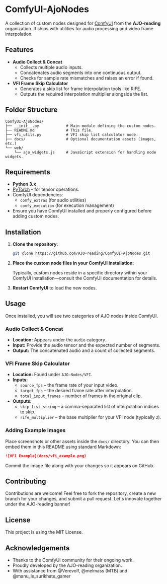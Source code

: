 # ComfyUI-AjoNodes

A collection of custom nodes designed for [ComfyUI](https://github.com/comfyanonymous/ComfyUI) from the **AJO-reading** organization. It ships with utilities for audio processing and video frame interpolation.

## Features

- **Audio Collect & Concat**
  - Collects multiple audio inputs.
  - Concatenates audio segments into one continuous output.
  - Checks for sample rate mismatches and raises an error if found.
- **VFI Frame Skip Calculator**
  - Generates a skip list for frame interpolation tools like RIFE.
  - Outputs the required interpolation multiplier alongside the list.

## Folder Structure

```
ComfyUI-AjoNodes/
├── __init__.py            # Main module defining the custom nodes.
├── README.md              # This file.
├── vfi_utils.py           # VFI skip list calculator node.
├── docs/                  # Optional documentation assets (images, etc.)
└── web/
    └── ajo_widgets.js     # JavaScript extension for handling node widgets.
```

## Requirements

- **Python 3.x**
- [PyTorch](https://pytorch.org/) – for tensor operations.
- ComfyUI dependencies:
  - `comfy_extras` (for audio utilities)
  - `comfy_execution` (for execution management)
- Ensure you have ComfyUI installed and properly configured before adding custom nodes.

## Installation

1. **Clone the repository:**

   ```bash
   git clone https://github.com/AJO-reading/ComfyUI-AjoNodes.git
   ```

2. **Place the custom node files in your ComfyUI installation:**

   Typically, custom nodes reside in a specific directory within your ComfyUI installation—consult the ComfyUI documentation for details.

3. **Restart ComfyUI** to load the new nodes.

## Usage

Once installed, you will see two categories of AJO nodes inside ComfyUI.

### Audio Collect & Concat
- **Location:** Appears under the `audio` category.
- **Input:** Provide the audio tensor and the expected number of segments.
- **Output:** The concatenated audio and a count of collected segments.

### VFI Frame Skip Calculator
- **Location:** Found under `AJO-Nodes/VFI`.
- **Inputs:**
  - `source_fps` – the frame rate of your input video.
  - `target_fps` – the desired frame rate after interpolation.
  - `total_input_frames` – number of frames in the original clip.
- **Outputs:**
  - `skip_list_string` – a comma-separated list of interpolation indices to skip.
  - `rife_multiplier` – the base multiplier for your VFI node (typically `2`).

### Adding Example Images
Place screenshots or other assets inside the `docs/` directory. You can then
embed them in this README using standard Markdown:

```markdown
![VFI Example](docs/vfi_example.png)
```

Commit the image file along with your changes so it appears on GitHub.

## Contributing

Contributions are welcome! Feel free to fork the repository, create a new branch for your changes, and submit a pull request. Let's innovate together under the AJO-reading banner!

## License

This project is using the MIT License.

## Acknowledgements

- Thanks to the ComfyUI community for their ongoing work.
- Proudly developed by the AJO-reading organization.
- With assistance from @Verevolf, @melmass (MTB) and @manu_le_surikhate_gamer

